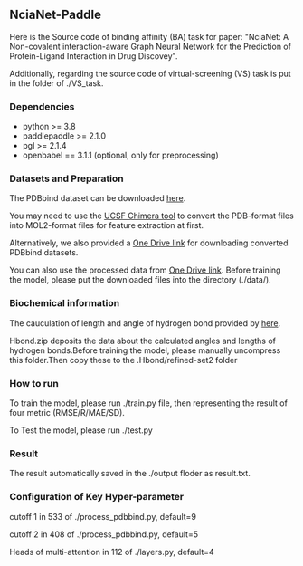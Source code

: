 ## NciaNet-Paddle
Here is the Source code of binding affinity (BA) task for paper: "NciaNet: A Non-covalent interaction-aware Graph Neural Network for the Prediction of Protein-Ligand Interaction in Drug Discovey".

Additionally, regarding the source code of virtual-screening (VS) task is put in the folder of ./VS_task.

### Dependencies
- python >= 3.8
- paddlepaddle >= 2.1.0
- pgl >= 2.1.4
- openbabel == 3.1.1 (optional, only for preprocessing)

### Datasets and Preparation
The PDBbind dataset can be downloaded [here](http://pdbbind-cn.org).

You may need to use the [UCSF Chimera tool](https://www.cgl.ucsf.edu/chimera/) to convert the PDB-format files into MOL2-format files for feature extraction at first.

Alternatively, we also provided a [One Drive link](https://1drv.ms/f/s!Ap_z1OHP_xEagUyGOLgKARDNHw5b?e=kJW9Vp) for downloading converted PDBbind datasets.

You can also use the processed data from [One Drive link](https://1drv.ms/u/s!Ap_z1OHP_xEagUfpFIT1g51lMzcE?e=TbK2co). Before training the model, please put the downloaded files into the directory (./data/).

### Biochemical information
The cauculation of length and angle of hydrogen bond provided by [here](https://github.com/psa-lab/Hbind).

Hbond.zip deposits the data about the calculated angles and lengths of hydrogen bonds.Before training the model, please manually uncompress this folder.Then copy these to the .Hbond/refined-set2 folder

### How to run
To train the model, please run ./train.py file, then representing the result of four metric (RMSE/R/MAE/SD).

To Test the model, please run ./test.py

### Result
The result automatically saved in the ./output floder as result.txt.

### Configuration of Key Hyper-parameter 
cutoff 1 in 533 of ./process_pdbbind.py, default=9

cutoff 2 in 408 of ./process_pdbbind.py, default=5

Heads of multi-attention in 112 of ./layers.py, default=4